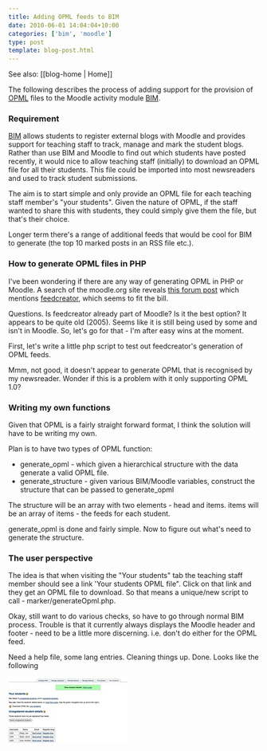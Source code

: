 ```yaml
---
title: Adding OPML feeds to BIM
date: 2010-06-01 14:04:04+10:00
categories: ['bim', 'moodle']
type: post
template: blog-post.html
---
```


See also: [[blog-home | Home]]

The following describes the process of adding support for the provision of [OPML](http://en.wikipedia.org/wiki/OPML) files to the Moodle activity module [BIM](/blog2/research/bam-blog-aggregation-management/).

### Requirement

[BIM](/blog2/research/bam-blog-aggregation-management/) allows students to register external blogs with Moodle and provides support for teaching staff to track, manage and mark the student blogs. Rather than use BIM and Moodle to find out which students have posted recently, it would nice to allow teaching staff (initially) to download an OPML file for all their students. This file could be imported into most newsreaders and used to track student submissions.

The aim is to start simple and only provide an OPML file for each teaching staff member's "your students". Given the nature of OPML, if the staff wanted to share this with students, they could simply give them the file, but that's their choice.

Longer term there's a range of additional feeds that would be cool for BIM to generate (the top 10 marked posts in an RSS file etc.).

### How to generate OPML files in PHP

I've been wondering if there are any way of generating OPML in PHP or Moodle. A search of the moodle.org site reveals [this forum post](http://moodle.org/mod/forum/discuss.php?d=41299) which mentions [feedcreator](http://feedcreator.org/), which seems to fit the bill.

Questions. Is feedcreator already part of Moodle? Is it the best option? It appears to be quite old (2005). Seems like it is still being used by some and isn't in Moodle. So, let's go for that - I'm after easy wins at the moment.

First, let's write a little php script to test out feedcreator's generation of OPML feeds.

Mmm, not good, it doesn't appear to generate OPML that is recognised by my newsreader. Wonder if this is a problem with it only supporting OPML 1.0?

### Writing my own functions

Given that OPML is a fairly straight forward format, I think the solution will have to be writing my own.

Plan is to have two types of OPML function:

- generate\_opml - which given a hierarchical structure with the data generate a valid OPML file.
- generate\_structure - given various BIM/Moodle variables, construct the structure that can be passed to generate\_opml

The structure will be an array with two elements - head and items. items will be an array of items - the feeds for each student.

generate\_opml is done and fairly simple. Now to figure out what's need to generate the structure.

### The user perspective

The idea is that when visiting the "Your students" tab the teaching staff member should see a link 'Your students OPML file". Click on that link and they get an OPML file to download. So that means a unique/new script to call - marker/generateOpml.php.

Okay, still want to do various checks, so have to go through normal BIM process. Trouble is that it currently always displays the Moodle header and footer - need to be a little more discerning. i.e. don't do either for the OPML feed.

Need a help file, some lang entries. Cleaning things up. Done. Looks like the following

[![BIM with opml generation added](images/4658306149_32b3098c3f_m.jpg)](http://www.flickr.com/photos/david_jones/4658306149/ "BIM with opml generation added by David T Jones, on Flickr")